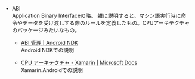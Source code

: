 <div class="glossary" data-sorted="">

  - ABI  
    Application Binary Interfaceの略。
    雑に説明すると、マシン語実行時に命令やデータを受け渡しする際のルールを定義したもの。CPUアーキテクチャのパッケージみたいなもの。
    
    <div class="seealso">
    
      - [ABI 管理 | Android
        NDK](https://developer.android.com/ndk/guides/abis?hl=ja)  
        Android NDKでの説明
    
      - [CPU アーキテクチャ - Xamarin | Microsoft
        Docs](https://docs.microsoft.com/ja-jp/xamarin/android/app-fundamentals/cpu-architectures?tabs=windows)  
        Xamarin.Androidでの説明
    
    </div>

</div>
